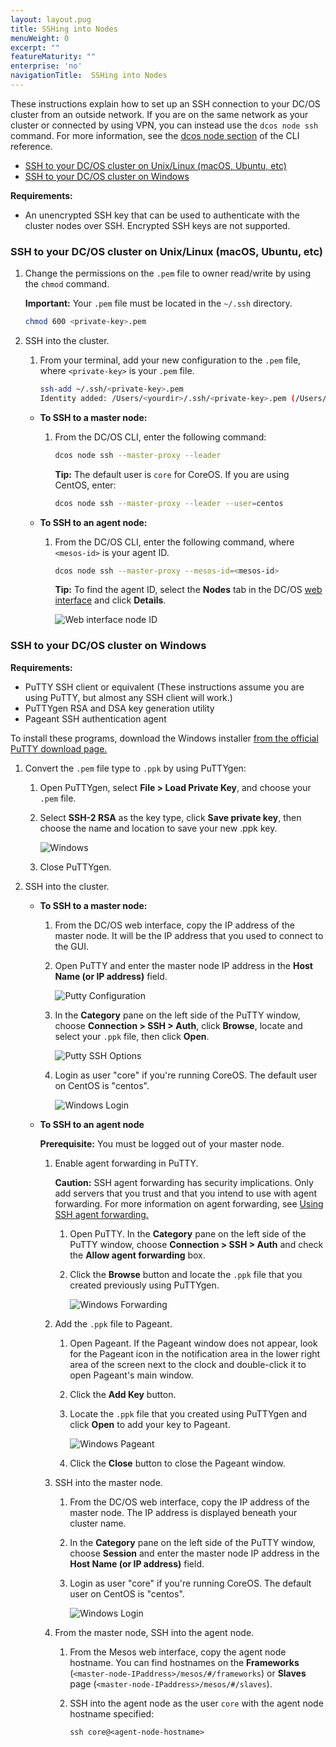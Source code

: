 ```yaml
---
layout: layout.pug
title: SSHing into Nodes
menuWeight: 0
excerpt: ""
featureMaturity: ""
enterprise: 'no'
navigationTitle:  SSHing into Nodes
---
```


<!-- This source repo for this topic is https://github.com/dcos/dcos-docs -->


These instructions explain how to set up an SSH connection to your DC/OS cluster from an outside network. If you are on the same network as your cluster or connected by using VPN, you can instead use the `dcos node ssh` command. For more information, see the [dcos node section][1] of the CLI reference.

*   [SSH to your DC/OS cluster on Unix/Linux (macOS, Ubuntu, etc)][2]
*   [SSH to your DC/OS cluster on Windows][3]

**Requirements:**

*   An unencrypted SSH key that can be used to authenticate with the cluster nodes over SSH. Encrypted SSH keys are not supported.

### <a name="unix"></a>SSH to your DC/OS cluster on Unix/Linux (macOS, Ubuntu, etc)

1.  Change the permissions on the `.pem` file to owner read/write by using the `chmod` command.

    **Important:** Your `.pem` file must be located in the `~/.ssh` directory.

    ```bash
    chmod 600 <private-key>.pem
    ```

2.  SSH into the cluster.

    1.  From your terminal, add your new configuration to the `.pem` file, where `<private-key>` is your `.pem` file.

        ```bash
        ssh-add ~/.ssh/<private-key>.pem
        Identity added: /Users/<yourdir>/.ssh/<private-key>.pem (/Users/<yourdir>/.ssh/<private-key>.pem)
        ```

    *   **To SSH to a master node:**

        1.  From the DC/OS CLI, enter the following command:

            ```bash
            dcos node ssh --master-proxy --leader
            ```

            **Tip:** The default user is `core` for CoreOS. If you are using CentOS, enter:

            ```bash
            dcos node ssh --master-proxy --leader --user=centos
            ```

    *   **To SSH to an agent node:**

        1.  From the DC/OS CLI, enter the following command, where `<mesos-id>` is your agent ID. 

            ```bash
            dcos node ssh --master-proxy --mesos-id=<mesos-id>
            ```
            
            **Tip:** To find the agent ID, select the **Nodes** tab in the DC/OS [web interface](/1.8/usage/webinterface) and click **Details**. 
            
            ![Web interface node ID](/1.8/administration/access-node/img/ssh-node-id.png)


### <a name="windows"></a>SSH to your DC/OS cluster on Windows

**Requirements:**

*   PuTTY SSH client or equivalent (These instructions assume you are using PuTTY, but almost any SSH client will work.)
*   PuTTYgen RSA and DSA key generation utility
*   Pageant SSH authentication agent

To install these programs, download the Windows installer <a href="http://www.chiark.greenend.org.uk/~sgtatham/putty/download.html" target="_blank">from the official PuTTY download page.</a>

1.  Convert the `.pem` file type to `.ppk` by using PuTTYgen:

    1.  Open PuTTYgen, select **File > Load Private Key**, and choose your `.pem` file.

    2.  Select **SSH-2 RSA** as the key type, click **Save private key**, then choose the name and location to save your new .ppk key.

        ![Windows](/1.8/administration/access-node/img/windowsputtykey.png)

    3.  Close PuTTYgen.

2.  SSH into the cluster.

    *   **To SSH to a master node:**

        1.  From the DC/OS web interface, copy the IP address of the master node. It will be the IP address that you used to connect to the GUI.

        2.  Open PuTTY and enter the master node IP address in the **Host Name (or IP address)** field.

            ![Putty Configuration](/1.8/administration/access-node/img/windowsputtybasic.png)

        3.  In the **Category** pane on the left side of the PuTTY window, choose **Connection > SSH > Auth**, click **Browse**, locate and select your `.ppk` file, then click **Open**.

            ![Putty SSH Options](/1.8/administration/access-node/img/windowsputtysshopt.png)

        4.  Login as user "core" if you're running CoreOS. The default user on CentOS is "centos".

            ![Windows Login](/1.8/administration/access-node/img/windowscore.png)

    *   **To SSH to an agent node**

        **Prerequisite:** You must be logged out of your master node.

        1.  Enable agent forwarding in PuTTY.

            **Caution:** SSH agent forwarding has security implications. Only add servers that you trust and that you intend to use with agent forwarding. For more information on agent forwarding, see <a href="https://developer.github.com/guides/using-ssh-agent-forwarding/" target="_blank">Using SSH agent forwarding.</a>

            1.  Open PuTTY. In the **Category** pane on the left side of the PuTTY window, choose **Connection > SSH > Auth** and check the **Allow agent forwarding** box.

            2.  Click the **Browse** button and locate the `.ppk` file that you created previously using PuTTYgen.

                ![Windows Forwarding](/1.8/administration/access-node/img/windowsforwarding.png)

        2.  Add the `.ppk` file to Pageant.

            1.  Open Pageant. If the Pageant window does not appear, look for the Pageant icon in the notification area in the lower right area of the screen next to the clock and double-click it to open Pageant's main window.

            2.  Click the **Add Key** button.

            3.  Locate the `.ppk` file that you created using PuTTYgen and click **Open** to add your key to Pageant.

                ![Windows Pageant](/1.8/administration/access-node/img/windowspageant.png)

            4.  Click the **Close** button to close the Pageant window.

        3.  SSH into the master node.

            1.  From the DC/OS web interface, copy the IP address of the master node. The IP address is displayed beneath your cluster name.

            2.  In the **Category** pane on the left side of the PuTTY window, choose **Session** and enter the master node IP address in the **Host Name (or IP address)** field.

            4.  Login as user "core" if you're running CoreOS. The default user on CentOS is "centos".

                ![Windows Login](/1.8/administration/access-node/img/windowscore.png)

        4.  From the master node, SSH into the agent node.

            1.  From the Mesos web interface, copy the agent node hostname. You can find hostnames on the **Frameworks** (`<master-node-IPaddress>/mesos/#/frameworks`) or **Slaves** page (`<master-node-IPaddress>/mesos/#/slaves`).

            2.  SSH into the agent node as the user `core` with the agent node hostname specified:

                    ssh core@<agent-node-hostname>

 [1]: /1.8/usage/cli/command-reference/
 [2]: #unix
 [3]: #windows
 [4]: /1.8/administration/installing/cloud/aws/


